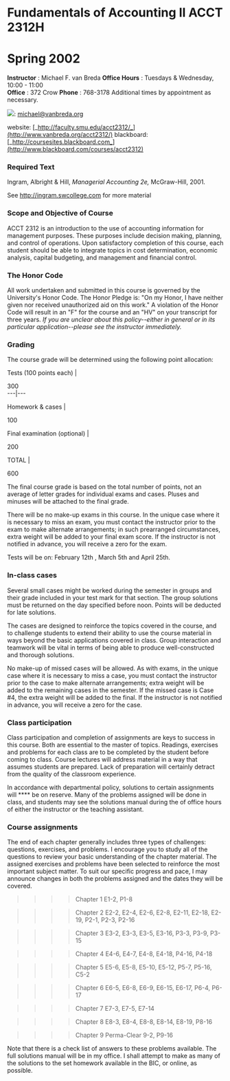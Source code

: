 # Fundamentals of Accounting II ACCT 2312H

# Spring 2002

**Instructor** : Michael F. van Breda **Office Hours** : Tuesdays & Wednesday,
10:00 - 11:00  
**Office** : 372 Crow **Phone** : 768-3178 Additional times by appointment as
necessary.

![](images/email.gif):
[michael@vanbreda.org](mailto:mvanbred@mail.cox.smu.edu)

website:
[_http://faculty.smu.edu/acct2312/_](http://www.vanbreda.org/acct2312/)
blackboard:
[_http://coursesites.blackboard.com_](http://www.blackboard.com/courses/acct2312)

### **Required Text**

Ingram, Albright & Hill, _Managerial Accounting 2e,_ McGraw-Hill, 2001.

See <http://ingram.swcollege.com> for more material

### **Scope and Objective of Course**

ACCT 2312 is an introduction to the use of accounting information for
management purposes. These purposes include decision making, planning, and
control of operations. Upon satisfactory completion of this course, each
student should be able to integrate topics in cost determination, economic
analysis, capital budgeting, and management and financial control.

### **The Honor Code**

All work undertaken and submitted in this course is governed by the
University's Honor Code. The Honor Pledge is: "On my Honor, I have neither
given nor received unauthorized aid on this work." A violation of the Honor
Code will result in an "F" for the course and an "HV" on your transcript for
three years. _If you are unclear about this policy--either in general or in
its particular application--please see the instructor immediately._

### **Grading**

The course grade will be determined using the following point allocation:

Tests (100 points each)  |

300  
---|---  
  
Homework & cases  |

100  
  
Final examination (optional)  |

200  
  
TOTAL  |

600  
  
The final course grade is based on the total number of points, not an average
of letter grades for individual exams and cases. Pluses and minuses will be
attached to the final grade.

There will be no make-up exams in this course. In the unique case where it is
necessary to miss an exam, you must contact the instructor prior to the exam
to make alternate arrangements; in such prearranged circumstances, extra
weight will be added to your final exam score. If the instructor is not
notified in advance, you will receive a zero for the exam.

Tests will be on: February 12th , March 5th and April 25th.

### **In-class cases**

Several small cases might be worked during the semester in groups and their
grade included in your test mark for that section. The group solutions must be
returned on the day specified before noon. Points will be deducted for late
solutions.

The cases are designed to reinforce the topics covered in the course, and to
challenge students to extend their ability to use the course material in ways
beyond the basic applications covered in class. Group interaction and teamwork
will be vital in terms of being able to produce well-constructed and thorough
solutions.

No make-up of missed cases will be allowed. As with exams, in the unique case
where it is necessary to miss a case, you must contact the instructor prior to
the case to make alternate arrangements; extra weight will be added to the
remaining cases in the semester. If the missed case is Case #4, the extra
weight will be added to the final. If the instructor is not notified in
advance, you will receive a zero for the case.

### **Class participation**

Class participation and completion of assignments are keys to success in this
course. Both are essential to the master of topics. Readings, exercises and
problems for each class are to be completed by the student before coming to
class. Course lectures will address material in a way that assumes students
are prepared. Lack of preparation will certainly detract from the quality of
the classroom experience.

In accordance with departmental policy, solutions to certain assignments will
**** be on reserve. Many of the problems assigned will be done in class, and
students may see the solutions manual during the of office hours of either the
instructor or the teaching assistant.

### **Course assignments**

The end of each chapter generally includes three types of challenges:
questions, exercises, and problems. I encourage you to study all of the
questions to review your basic understanding of the chapter material. The
assigned exercises and problems have been selected to reinforce the most
important subject matter. To suit our specific progress and pace, I may
announce changes in both the problems assigned and the dates they will be
covered.

> > > > Chapter 1 E1-2, P1-8

>>>>

>>>> Chapter 2 E2-2, E2-4, E2-6, E2-8, E2-11, E2-18, E2-19, P2-1, P2-3, P2-16

>>>>

>>>> Chapter 3 E3-2, E3-3, E3-5, E3-16, P3-3, P3-9, P3-15

>>>>

>>>> Chapter 4 E4-6, E4-7, E4-8, E4-18, P4-16, P4-18

>>>>

>>>> Chapter 5 E5-6, E5-8, E5-10, E5-12, P5-7, P5-16, C5-2

>>>>

>>>> Chapter 6 E6-5, E6-8, E6-9, E6-15, E6-17, P6-4, P6-17

>>>>

>>>> Chapter 7 E7-3, E7-5, E7-14

>>>>

>>>> Chapter 8 E8-3, E8-4, E8-8, E8-14, E8-19, P8-16

>>>>

>>>> Chapter 9 Perma-Clear 9-2, P9-16

Note that there is a check list of answers to these problems available. The
full solutions manual will be in my office. I shall attempt to make as many of
the solutions to the set homework available in the BIC, or online, as
possible.





